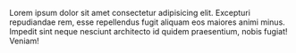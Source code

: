Lorem ipsum dolor sit amet consectetur adipisicing elit. Excepturi repudiandae rem, esse repellendus fugit aliquam eos maiores animi minus. Impedit sint neque nesciunt architecto id quidem praesentium, nobis fugiat! Veniam!